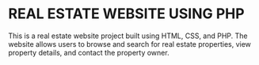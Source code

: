 # REAL ESTATE WEBSITE USING PHP
This is a real estate website project built using HTML, CSS, and PHP. The website allows users to browse and search for real estate properties, view property details, and contact the property owner.
